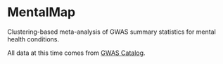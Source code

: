 # MentalMap
Clustering-based meta-analysis of GWAS summary statistics for mental health conditions.

All data at this time comes from [GWAS Catalog](https://www.ebi.ac.uk/gwas/home).
